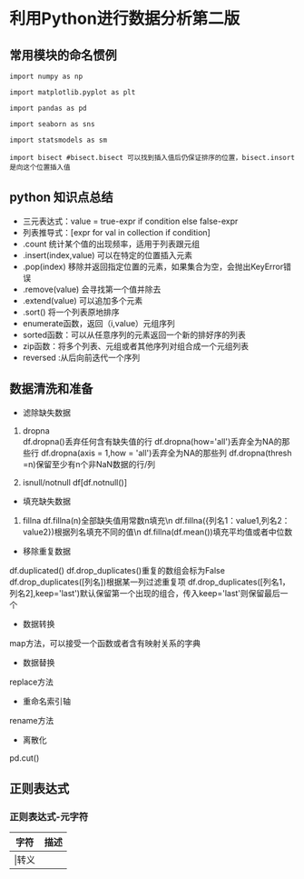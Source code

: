 # 利用Python进行数据分析第二版
## 常用模块的命名惯例
```
import numpy as np

import matplotlib.pyplot as plt

import pandas as pd

import seaborn as sns

import statsmodels as sm

import bisect #bisect.bisect 可以找到插入值后仍保证排序的位置，bisect.insort是向这个位置插入值
```
## python 知识点总结

-  三元表达式：value = true-expr if condition else false-expr
- 列表推导式：[expr for val in collection if condition]
- .count 统计某个值的出现频率，适用于列表跟元组
- .insert(index,value) 可以在特定的位置插入元素
- .pop(index) 移除并返回指定位置的元素，如果集合为空，会抛出KeyError错误
- .remove(value) 会寻找第一个值并除去
- .extend(value) 可以追加多个元素
- .sort() 将一个列表原地排序
- enumerate函数，返回（i,value）元组序列
- sorted函数：可以从任意序列的元素返回一个新的排好序的列表
- zip函数：将多个列表、元组或者其他序列对组合成一个元组列表
- reversed :从后向前迭代一个序列
## 数据清洗和准备
- 滤除缺失数据
1. dropna  
df.dropna()丢弃任何含有缺失值的行
df.dropna(how='all')丢弃全为NA的那些行
df.dropna(axis = 1,how = 'all')丢弃全为NA的那些列
df.dropna(thresh =n)保留至少有n个非NaN数据的行/列

2. isnull/notnull
df\[df.notnull()]
- 填充缺失数据

1. fillna
df.fillna(n)全部缺失值用常数n填充\n
df.fillna({列名1：value1,列名2：value2})根据列名填充不同的值\n
df.fillna(df.mean())填充平均值或者中位数

- 移除重复数据

 df.duplicated()
 df.drop_duplicates()重复的数组会标为False
 df.drop_duplicates([列名])根据某一列过滤重复项
 df.drop_duplicates(\[列名1，列名2],keep='last')默认保留第一个出现的组合，传入keep='last'则保留最后一个
- 数据转换

map方法，可以接受一个函数或者含有映射关系的字典

- 数据替换

replace方法

- 重命名索引轴

 rename方法

- 离散化

pd.cut()

## 正则表达式

### 正则表达式-元字符
|字符|描述|
|---|---|
|\|转义|
